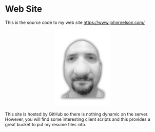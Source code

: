 # Web Site
This is the source code to my web site https://www.johnrnelson.com/

<center><img itemprop="image" src="imgs/mymugshot_reg.png"></center>
 
 This site is hosted by GitHub so there is nothing dynamic on the server. However, you will 
 find some interesting client scripts and this provides a great bucket to put my resume files into.